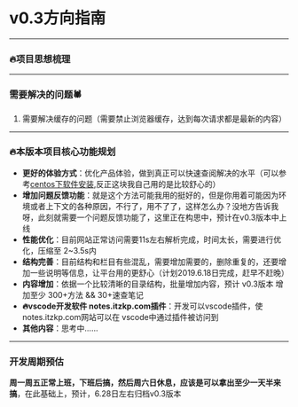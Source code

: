# v0.3方向指南

---

### 🔥项目思想梳理

---

### 需要解决的问题🕷

1. 需要解决缓存的问题（需要禁止浏览器缓存，达到每次请求都是最新的内容）


---

### 🔥本版本项目核心功能规划

- **更好的体验方式**：优化产品体验，做到真正可以快速查阅解决的水平（可以参考[centos下软件安装](https://notes.itzkp.com/1.quickcheck/3.%E8%BF%90%E7%BB%B4/1.Centos%E4%B8%8B%E5%AE%89%E8%A3%85%E5%90%84%E7%A7%8D%E8%BD%AF%E4%BB%B6.html),反正这块我自己用的是比较舒心的）
- **增加问题反馈功能**：就是这个方法可能我用的挺好的，但是你用着可能因为环境或者上下文的各种原因，不行了，用不了了，这样怎么办？没地方告诉我呀，此刻就需要一个问题反馈功能了，这里正在构思中，预计在v0.3版本中上线
- **性能优化**：目前网站正常访问需要11s左右解析完成，时间太长，需要进行优化，压缩至 2~3.5s内
- **结构完善**：目前结构和栏目有些混乱，需要增加需要的，删除重复的，还要增加一些说明等信息，让平台用的更舒心（计划2019.6.18日完成，赶早不赶晚）
- **内容增加**：依据一个比较清晰的目录结构，批量增加内容，预计 v0.3版本 增加至少 300+方法 && 30+速查笔记
- **🔥vscode开发软件 notes.itzkp.com插件**：开发可以vscode插件，使 notes.itzkp.com网站可以在 vscode中通过插件被访问到
- **其他内容**：思考中......

---

### 开发周期预估

**周一周五正常上班，下班后搞，然后周六日休息，应该是可以拿出至少一天半来搞**，在此基础上，预计，6.28日左右归档v0.3版本

